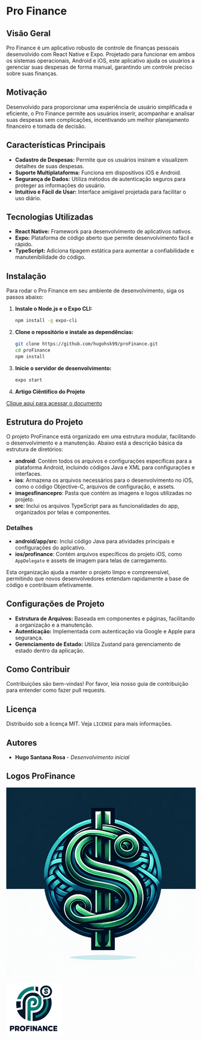 
# Pro Finance

## Visão Geral
Pro Finance é um aplicativo robusto de controle de finanças pessoais desenvolvido com React Native e Expo. Projetado para funcionar em ambos os sistemas operacionais, Android e iOS, este aplicativo ajuda os usuários a gerenciar suas despesas de forma manual, garantindo um controle preciso sobre suas finanças.

## Motivação
Desenvolvido para proporcionar uma experiência de usuário simplificada e eficiente, o Pro Finance permite aos usuários inserir, acompanhar e analisar suas despesas sem complicações, incentivando um melhor planejamento financeiro e tomada de decisão.

## Características Principais

- **Cadastro de Despesas:** Permite que os usuários insiram e visualizem detalhes de suas despesas.
- **Suporte Multiplataforma:** Funciona em dispositivos iOS e Android.
- **Segurança de Dados:** Utiliza métodos de autenticação seguros para proteger as informações do usuário.
- **Intuitivo e Fácil de Usar:** Interface amigável projetada para facilitar o uso diário.

## Tecnologias Utilizadas
- **React Native:** Framework para desenvolvimento de aplicativos nativos.
- **Expo:** Plataforma de código aberto que permite desenvolvimento fácil e rápido.
- **TypeScript:** Adiciona tipagem estática para aumentar a confiabilidade e manutenibilidade do código.

## Instalação

Para rodar o Pro Finance em seu ambiente de desenvolvimento, siga os passos abaixo:

1. **Instale o Node.js e o Expo CLI:**
   ```bash
   npm install -g expo-cli
   ```

2. **Clone o repositório e instale as dependências:**
   ```bash
   git clone https://github.com/hugohsk99/proFinance.git
   cd proFinance
   npm install
   ```

3. **Inicie o servidor de desenvolvimento:**
   ```bash
   expo start
   ```
4. **Artigo Ciêntifico do Projeto**

[Clique aqui para acessar o documento](https://docs.google.com/document/d/1e70hDpn1Hwr_fs_A-rupBwyIlLtBYiby/edit#heading=h.3rylmof5o7qz)

## Estrutura do Projeto

O projeto ProFinance está organizado em uma estrutura modular, facilitando o desenvolvimento e a manutenção. Abaixo está a descrição básica da estrutura de diretórios:

- **android**: Contém todos os arquivos e configurações específicas para a plataforma Android, incluindo códigos Java e XML para configurações e interfaces.
- **ios**: Armazena os arquivos necessários para o desenvolvimento no iOS, como o código Objective-C, arquivos de configuração, e assets.
- **imagesfinancepro**: Pasta que contém as imagens e logos utilizadas no projeto.
- **src**: Inclui os arquivos TypeScript para as funcionalidades do app, organizados por telas e componentes.

### Detalhes

- **android/app/src**: Inclui código Java para atividades principais e configurações do aplicativo.
- **ios/profinance**: Contém arquivos específicos do projeto iOS, como `AppDelegate` e assets de imagem para telas de carregamento.

Esta organização ajuda a manter o projeto limpo e compreensível, permitindo que novos desenvolvedores entendam rapidamente a base de código e contribuam efetivamente.

## Configurações de Projeto
- **Estrutura de Arquivos:** Baseada em componentes e páginas, facilitando a organização e a manutenção.
- **Autenticação:** Implementada com autenticação via Google e Apple para segurança.
- **Gerenciamento de Estado:** Utiliza Zustand para gerenciamento de estado dentro da aplicação.

## Como Contribuir
Contribuições são bem-vindas! Por favor, leia nosso guia de contribuição para entender como fazer pull requests.

## Licença
Distribuído sob a licença MIT. Veja `LICENSE` para mais informações.

## Autores
- **Hugo Santana Rosa** - *Desenvolvimento inicial*

## Logos ProFinance

![Brasão ProFinance](./imagesfinancepro/brasaoFinancePro.png)

![Logo ProFinance](./imagesfinancepro/profinancelogo1.png)

